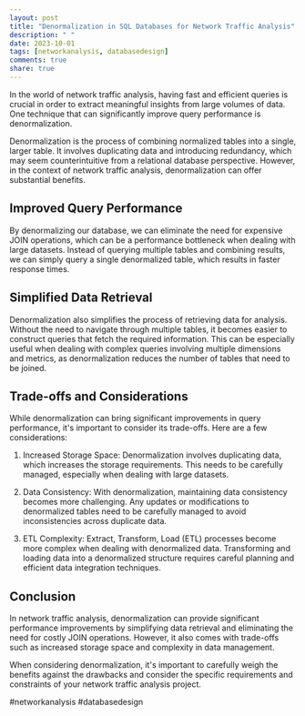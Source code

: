 ```yaml
---
layout: post
title: "Denormalization in SQL Databases for Network Traffic Analysis"
description: " "
date: 2023-10-01
tags: [networkanalysis, databasedesign]
comments: true
share: true
---
```


In the world of network traffic analysis, having fast and efficient queries is crucial in order to extract meaningful insights from large volumes of data. One technique that can significantly improve query performance is denormalization.

Denormalization is the process of combining normalized tables into a single, larger table. It involves duplicating data and introducing redundancy, which may seem counterintuitive from a relational database perspective. However, in the context of network traffic analysis, denormalization can offer substantial benefits.

## Improved Query Performance

By denormalizing our database, we can eliminate the need for expensive JOIN operations, which can be a performance bottleneck when dealing with large datasets. Instead of querying multiple tables and combining results, we can simply query a single denormalized table, which results in faster response times.

## Simplified Data Retrieval

Denormalization also simplifies the process of retrieving data for analysis. Without the need to navigate through multiple tables, it becomes easier to construct queries that fetch the required information. This can be especially useful when dealing with complex queries involving multiple dimensions and metrics, as denormalization reduces the number of tables that need to be joined.

## Trade-offs and Considerations

While denormalization can bring significant improvements in query performance, it's important to consider its trade-offs. Here are a few considerations:

1. Increased Storage Space: Denormalization involves duplicating data, which increases the storage requirements. This needs to be carefully managed, especially when dealing with large datasets.

2. Data Consistency: With denormalization, maintaining data consistency becomes more challenging. Any updates or modifications to denormalized tables need to be carefully managed to avoid inconsistencies across duplicate data.

3. ETL Complexity: Extract, Transform, Load (ETL) processes become more complex when dealing with denormalized data. Transforming and loading data into a denormalized structure requires careful planning and efficient data integration techniques.

## Conclusion

In network traffic analysis, denormalization can provide significant performance improvements by simplifying data retrieval and eliminating the need for costly JOIN operations. However, it also comes with trade-offs such as increased storage space and complexity in data management. 

When considering denormalization, it's important to carefully weigh the benefits against the drawbacks and consider the specific requirements and constraints of your network traffic analysis project.

#networkanalysis #databasedesign